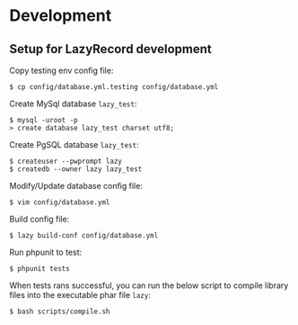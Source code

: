 # Development

## Setup for LazyRecord development 

Copy testing env config file:

    $ cp config/database.yml.testing config/database.yml

Create MySql database `lazy_test`:

    $ mysql -uroot -p
    > create database lazy_test charset utf8;

Create PgSQL database `lazy_test`:

    $ createuser --pwprompt lazy
    $ createdb --owner lazy lazy_test

Modify/Update database config file:

    $ vim config/database.yml

Build config file:

    $ lazy build-conf config/database.yml

Run phpunit to test:

    $ phpunit tests

When tests rans successful, you can run the below script to compile library
files into the executable phar file `lazy`:

    $ bash scripts/compile.sh


